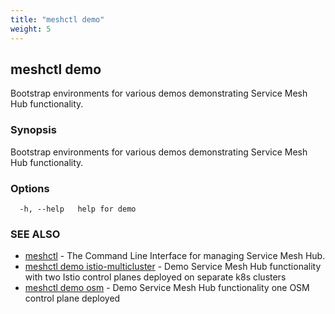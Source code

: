 ```yaml
---
title: "meshctl demo"
weight: 5
---
```

## meshctl demo

Bootstrap environments for various demos demonstrating Service Mesh Hub functionality.

### Synopsis

Bootstrap environments for various demos demonstrating Service Mesh Hub functionality.

### Options

```
  -h, --help   help for demo
```

### SEE ALSO

* [meshctl](../meshctl)	 - The Command Line Interface for managing Service Mesh Hub.
* [meshctl demo istio-multicluster](../meshctl_demo_istio-multicluster)	 - Demo Service Mesh Hub functionality with two Istio control planes deployed on separate k8s clusters
* [meshctl demo osm](../meshctl_demo_osm)	 - Demo Service Mesh Hub functionality one OSM control plane deployed

